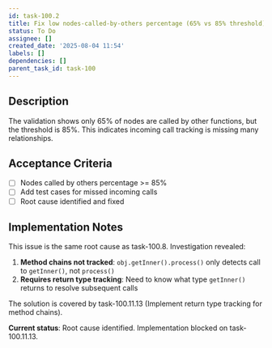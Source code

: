 ```yaml
---
id: task-100.2
title: Fix low nodes-called-by-others percentage (65% vs 85% threshold)
status: To Do
assignee: []
created_date: '2025-08-04 11:54'
labels: []
dependencies: []
parent_task_id: task-100
---
```


## Description

The validation shows only 65% of nodes are called by other functions, but the threshold is 85%. This indicates incoming call tracking is missing many relationships.

## Acceptance Criteria

- [ ] Nodes called by others percentage >= 85%
- [ ] Add test cases for missed incoming calls
- [ ] Root cause identified and fixed

## Implementation Notes

This issue is the same root cause as task-100.8. Investigation revealed:

1. **Method chains not tracked**: `obj.getInner().process()` only detects call to `getInner()`, not `process()`
2. **Requires return type tracking**: Need to know what type `getInner()` returns to resolve subsequent calls

The solution is covered by task-100.11.13 (Implement return type tracking for method chains).

**Current status**: Root cause identified. Implementation blocked on task-100.11.13.
